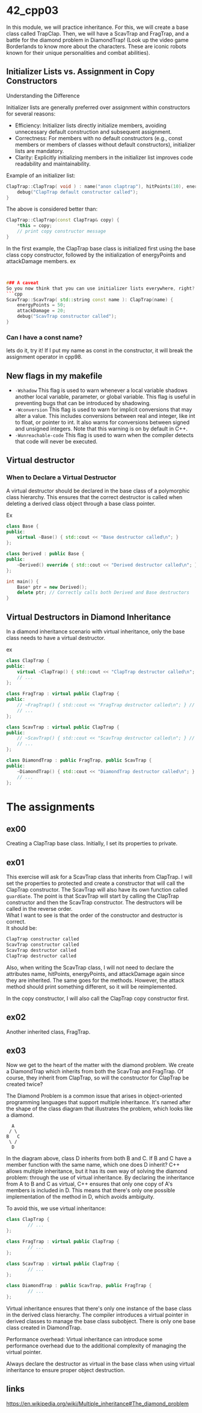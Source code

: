 # 42_cpp03

In this module, we will practice inheritance. For this, we will create a base class called TrapClap. Then, we will have a ScavTrap and FragTrap, and a battle for the diamond problem in DiamondTrap! (Look up the video game Borderlands to know more about the characters. These are iconic robots known for their unique personalities and combat abilities).

## Initializer Lists vs. Assignment in Copy Constructors
Understanding the Difference

Initializer lists are generally preferred over assignment within constructors for several reasons:

- Efficiency: Initializer lists directly initialize members, avoiding unnecessary default construction and subsequent assignment.
- Correctness: For members with no default constructors (e.g., const members or members of classes without default constructors), initializer lists are mandatory.
- Clarity: Explicitly initializing members in the initializer list improves code readability and maintainability.

Example of an initializer list:
```cpp
ClapTrap::ClapTrap( void ) : name("anon claptrap"), hitPoints(10), energyPoints(10), attackDamage(0) {
	debug("ClapTrap default constructor called");
}
```
The above is considered better than:
```cpp
ClapTrap::ClapTrap(const ClapTrap& copy) {
	*this = copy;
	// print copy constructor message
}
```

In the first example, the ClapTrap base class is initialized first using the base class copy constructor, followed by the initialization of energyPoints and attackDamage members.
ex
```cpp


### A caveat
So you now think that you can use initializer lists everywhere, right? Not quite. In the derived class constructor for instance they would not work on inherited members. For those you still need to assign then in the constructor body.  
```cpp
ScavTrap::ScavTrap( std::string const name ): ClapTrap(name) {
	energyPoints = 50;
	attackDamage = 20;
	debug("ScavTrap constructor called");
}
```

### Can I have a const name?
lets do it, try it! If I put my name as const in the constructor, it will break the assignment operator in cpp98.

## New flags in my makefile

- `-Wshadow` This flag is used to warn whenever a local variable shadows another local variable, parameter, or global variable. This flag is useful in preventing bugs that can be introduced by shadowing.
- `-Wconversion` This flag is used to warn for implicit conversions that may alter a value. This includes conversions between real and integer, like int to float, or pointer to int. It also warns for conversions between signed and unsigned integers. Note that this warning is on by default in C++.
- `-Wunreachable-code` This flag is used to warn when the compiler detects that code will never be executed. 

## Virtual destructor

### When to Declare a Virtual Destructor

A virtual destructor should be declared in the base class of a polymorphic class hierarchy. This ensures that the correct destructor is called when deleting a derived class object through a base class pointer.

Ex
```cpp
class Base {
public:
    virtual ~Base() { std::cout << "Base destructor called\n"; }
};

class Derived : public Base {
public:
    ~Derived() override { std::cout << "Derived destructor called\n"; }
};

int main() {
    Base* ptr = new Derived();
    delete ptr; // Correctly calls both Derived and Base destructors
}

```

## Virtual Destructors in Diamond Inheritance

In a diamond inheritance scenario with virtual inheritance, only the base class needs to have a virtual destructor.

ex
```cpp
class ClapTrap {
public:
    virtual ~ClapTrap() { std::cout << "ClapTrap destructor called\n"; }
    // ...
};

class FragTrap : virtual public ClapTrap {
public:
    // ~FragTrap() { std::cout << "FragTrap destructor called\n"; } // Optional
    // ...
};

class ScavTrap : virtual public ClapTrap {
public:
    // ~ScavTrap() { std::cout << "ScavTrap destructor called\n"; } // Optional
    // ...
};

class DiamondTrap : public FragTrap, public ScavTrap {
public:
    ~DiamondTrap() { std::cout << "DiamondTrap destructor called\n"; }
    // ...
};
```


# The assignments
## ex00
Creating a ClapTrap base class. Initially, I set its properties to private.

## ex01
This exercise will ask for a ScavTrap class that inherits from ClapTrap. I will set the properties to protected and create a constructor that will call the ClapTrap constructor. The ScavTrap will also have its own function called `guardGate`. The point is that ScavTrap will start by calling the ClapTrap constructor and then the ScavTrap constructor. The destructors will be called in the reverse order.  
What I want to see is that the order of the constructor and destructor is correct.  
It should be:
```cpp
ClapTrap constructor called
ScavTrap constructor called
ScavTrap destructor called
ClapTrap destructor called
```
Also, when writing the ScavTrap class, I will not need to declare the attributes name, hitPoints, energyPoints, and attackDamage again since they are inherited. The same goes for the methods. However, the attack method should print something different, so it will be reimplemented.

In the copy constructor, I will also call the ClapTrap copy constructor first.

## ex02
Another inherited class, FragTrap.

## ex03
Now we get to the heart of the matter with the diamond problem.
We create a DiamondTrap which inherits from both the ScavTrap and FragTrap. Of course, they inherit from ClapTrap, so will the constructor for ClapTrap be created twice?  

The Diamond Problem is a common issue that arises in object-oriented programming languages that support multiple inheritance. It's named after the shape of the class diagram that illustrates the problem, which looks like a diamond.
```
  A
 / \
B   C
 \ /
  D
```
In the diagram above, class D inherits from both B and C. If B and C have a member function with the same name, which one does D inherit? C++ allows multiple inheritance, but it has its own way of solving the diamond problem: through the use of virtual inheritance. By declaring the inheritance from A to B and C as virtual, C++ ensures that only one copy of A's members is included in D. This means that there's only one possible implementation of the method in D, which avoids ambiguity.

To avoid this, we use virtual inheritance:
```cpp
class ClapTrap {
		// ...
};

class FragTrap : virtual public ClapTrap {
		// ...
};

class ScavTrap : virtual public ClapTrap {
		// ...
};

class DiamondTrap : public ScavTrap, public FragTrap {
		// ...
};
```
Virtual inheritance ensures that there's only one instance of the base class in the derived class hierarchy. The compiler introduces a virtual pointer in derived classes to manage the base class subobject. There is only one base class created in DiamondTrap.

Performance overhead: Virtual inheritance can introduce some performance overhead due to the additional complexity of managing the virtual pointer.

Always declare the destructor as virtual in the base class when using virtual inheritance to ensure proper object destruction.

## links
https://en.wikipedia.org/wiki/Multiple_inheritance#The_diamond_problem  
